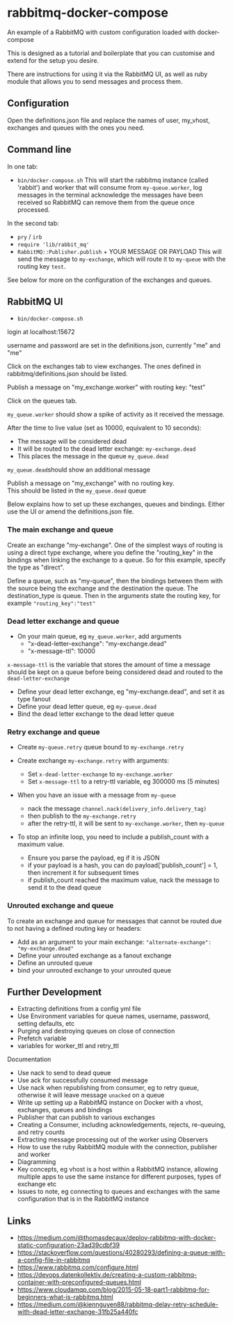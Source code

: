 # rabbitmq-docker-compose

An example of a RabbitMQ with custom configuration loaded with docker-compose

This is designed as a tutorial and boilerplate that you can customise and extend for the setup you desire.

There are instructions for using it via the RabbitMQ UI, as well as ruby module that allows you to send messages and process them.

## Configuration

Open the definitions.json file and replace the names of user, my_vhost, exchanges and queues with the ones you need.

## Command line

In one tab:
- `bin/docker-compose.sh`
This will start the rabbitmq instance (called 'rabbit') and worker that will consume from `my-queue.worker`, log messages in the terminal acknowledge the messages have been received so RabbitMQ can remove them from the queue once processed.

In the second tab:
- `pry` / `irb`
- `require 'lib/rabbit_mq'`
- `RabbitMQ::Publisher.publish` + YOUR MESSAGE OR PAYLOAD
This will send the message to `my-exchange`, which will route it to `my-queue` with the routing key `test`.

See below for more on the configuration of the exchanges and queues.

## RabbitMQ UI

- `bin/docker-compose.sh`

login at localhost:15672

username and password are set in the definitions.json, currently "me" and "me"

Click on the exchanges tab to view exchanges. The ones defined in rabbitmq/definitions.json should be listed.

Publish a message on "my_exchange.worker" with routing key: "test"  

Click on the queues tab.

`my_queue.worker` should show a spike of activity as it received the message.

After the time to live value (set as 10000, equivalent to 10 seconds):
- The message will be considered dead
- It will be routed to the dead letter exchange: `my-exchange.dead`
- This places the message in the queue `my_queue.dead`

`my_queue.dead`should show an additional message

Publish a message on "my_exchange" with no routing key.  
This should be listed in the `my_queue.dead` queue

Below explains how to set up these exchanges, queues and bindings. Either use the UI or amend the definitions.json file.

### The main exchange and queue

Create an exchange "my-exchange". One of the simplest ways of routing is using a direct type exchange, where you define the "routing_key" in the bindings when linking the exchange to a queue. So for this example, specify the type as "direct".

Define a queue, such as "my-queue", then the bindings between them with the source being the exchange and the destination the queue. The destination_type is queue. Then in the arguments state the routing key, for example `"routing_key":"test"`

### Dead letter exchange and queue

- On your main queue, eg `my_queue.worker`, add arguments
    - "x-dead-letter-exchange": "my-exchange.dead"
    - "x-message-ttl": 10000

`x-message-ttl` is the variable that stores the amount of time a message should be kept on a queue before being considered dead and routed to the `dead-letter-exchange`

- Define your dead letter exchange, eg "my-exchange.dead", and set it as type fanout
- Define your dead letter queue, eg `my-queue.dead`
- Bind the dead letter exchange to the dead letter queue

### Retry exchange and queue

- Create `my-queue.retry` queue bound to `my-exchange.retry`
- Create exchange `my-exchange.retry` with arguments:
  - Set `x-dead-letter-exchange` to `my-exchange.worker`
  - Set `x-message-ttl` to a retry-ttl variable, eg 300000 ms (5 minutes)

- When you have an issue with a message from `my-queue`
  - nack the message `channel.nack(delivery_info.delivery_tag)`
  - then publish to the `my-exchange.retry`
  - after the retry-ttl, it will be sent to `my-exchange.worker`, then `my-queue`

- To stop an infinite loop, you need to include a publish_count with a maximum value.
  - Ensure you parse the payload, eg if it is JSON
  - if your payload is a hash, you can do payload['publish_count'] = 1, then increment it for subsequent times
  - if publish_count reached the maximum value, nack the message to send it to the dead queue

### Unrouted exchange and queue

To create an exchange and queue for messages that cannot be routed due to not having a defined routing key or headers:
- Add as an argument to your main exchange: `"alternate-exchange": "my-exchange.dead"`
- Define your unrouted exchange as a fanout exchange
- Define an unrouted queue
- bind your unrouted exchange to your unrouted queue

## Further Development

- Extracting definitions from a config yml file
- Use Environment variables for queue names, username, password, setting defaults, etc
- Purging and destroying queues on close of connection
- Prefetch variable
- variables for worker_ttl and retry_ttl

Documentation  

- Use nack to send to dead queue
- Use ack for successfully consumed message
- Use nack when republishing from consumer, eg to retry queue, otherwise it will leave message `unacked` on a queue
- Write up setting up a RabbitMQ instance on Docker with a vhost, exchanges, queues and bindings
- Publisher that can publish to various exchanges
- Creating a Consumer, including acknowledgements, rejects, re-queuing, and retry counts
- Extracting message processing out of the worker using Observers
- How to use the ruby RabbitMQ module with the connection, publisher and worker
- Diagramming
- Key concepts, eg vhost is a host within a RabbitMQ instance, allowing multiple apps to use the same instance for different purposes, types of exchange etc
- Issues to note, eg connecting to queues and exchanges with the same configuration that is in the RabbitMQ instance

## Links

* https://medium.com/@thomasdecaux/deploy-rabbitmq-with-docker-static-configuration-23ad39cdbf39
* https://stackoverflow.com/questions/40280293/defining-a-queue-with-a-config-file-in-rabbitmq
* https://www.rabbitmq.com/configure.html
* https://devops.datenkollektiv.de/creating-a-custom-rabbitmq-container-with-preconfigured-queues.html
* https://www.cloudamqp.com/blog/2015-05-18-part1-rabbitmq-for-beginners-what-is-rabbitmq.html
* https://medium.com/@kiennguyen88/rabbitmq-delay-retry-schedule-with-dead-letter-exchange-31fb25a440fc
